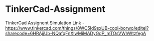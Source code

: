 # TinkerCad-Assignment
TinkerCad Assignent Simulation Link - https://www.tinkercad.com/things/8WC5Id9sxUB-cool-borwo/editel?sharecode=6HRAjjUb-NQafqFnXlwMiMADyGdP_mTOsVWhWtzfegA
